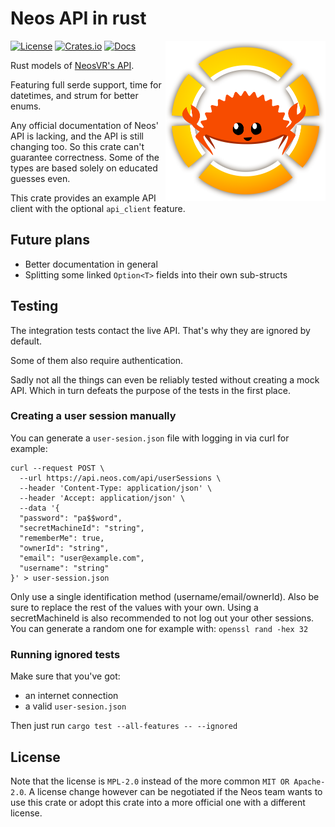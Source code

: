 # Neos API in rust

<img align="right" width="256" height="256" src="https://github.com/onlivfe/neos_rs/raw/main/logo.png"/>

[![License](https://img.shields.io/crates/l/neos.svg)](https://github.com/onlivfe/neos_rs/src/LICENSE)
[![Crates.io](https://img.shields.io/crates/v/neos.svg)](https://crates.io/crates/neos)
[![Docs](https://docs.rs/neos/badge.svg)](https://docs.rs/crate/neos/)

Rust models of [NeosVR's API](https://wiki.neosvr.com/docfx/api).

Featuring full serde support, time for datetimes, and strum for better enums.

Any official documentation of Neos' API is lacking, and the API is still changing too.
So this crate can't guarantee correctness.
Some of the types are based solely on educated guesses even.

This crate provides an example API client with the optional `api_client` feature.

## Future plans

- Better documentation in general
- Splitting some linked `Option<T>` fields into their own sub-structs

## Testing

The integration tests contact the live API.
That's why they are ignored by default.

Some of them also require authentication.

Sadly not all the things can even be reliably tested without creating a mock API.
Which in turn defeats the purpose of the tests in the first place.

### Creating a user session manually

You can generate a `user-sesion.json` file with logging in via curl for example:

```shell
curl --request POST \
  --url https://api.neos.com/api/userSessions \
  --header 'Content-Type: application/json' \
  --header 'Accept: application/json' \
  --data '{
  "password": "pa$$word",
  "secretMachineId": "string",
  "rememberMe": true,
  "ownerId": "string",
  "email": "user@example.com",
  "username": "string"
}' > user-session.json
```

Only use a single identification method (username/email/ownerId).
Also be sure to replace the rest of the values with your own.
Using a secretMachineId is also recommended to not log out your other sessions.
You can generate a random one for example with: `openssl rand -hex 32`

### Running ignored tests

Make sure that you've got:

- an internet connection
- a valid `user-sesion.json`

Then just run `cargo test --all-features -- --ignored`

## License

Note that the license is `MPL-2.0` instead of the more common `MIT OR Apache-2.0`.
A license change however can be negotiated if the Neos team wants to use this crate or adopt this crate into a more official one with a different license.
